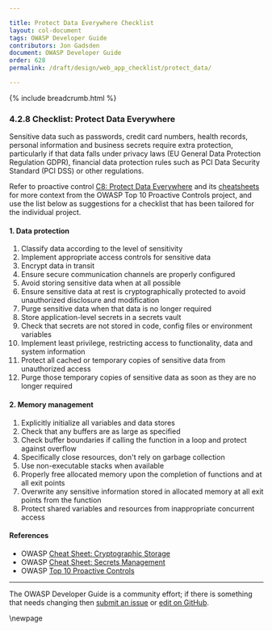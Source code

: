 ```yaml
---

title: Protect Data Everywhere Checklist
layout: col-document
tags: OWASP Developer Guide
contributors: Jon Gadsden
document: OWASP Developer Guide
order: 628
permalink: /draft/design/web_app_checklist/protect_data/

---
```


{% include breadcrumb.html %}

### 4.2.8 Checklist: Protect Data Everywhere

Sensitive data such as passwords, credit card numbers, health records, personal information and business secrets
require extra protection, particularly if that data falls under privacy laws (EU General Data Protection Regulation GDPR),
financial data protection rules such as PCI Data Security Standard (PCI DSS) or other regulations.

Refer to proactive control [C8: Protect Data Everywhere][control8] and its [cheatsheets][csproactive-c8]
for more context from the OWASP Top 10 Proactive Controls project,
and use the list below as suggestions for a checklist that has been tailored for the individual project.

#### 1. Data protection

1. Classify data according to the level of sensitivity
1. Implement appropriate access controls for sensitive data
1. Encrypt data in transit
1. Ensure secure communication channels are properly configured
1. Avoid storing sensitive data when at all possible
1. Ensure sensitive data at rest is cryptographically protected to avoid unauthorized disclosure and modification
1. Purge sensitive data when that data is no longer required
1. Store application-level secrets in a secrets vault
1. Check that secrets are not stored in code, config files or environment variables
1. Implement least privilege, restricting access to functionality, data and system information
1. Protect all cached or temporary copies of sensitive data from unauthorized access
1. Purge those temporary copies of sensitive data as soon as they are no longer required

#### 2. Memory management

1. Explicitly initialize all variables and data stores
1. Check that any buffers are as large as specified
1. Check buffer boundaries if calling the function in a loop and protect against overflow
1. Specifically close resources, don't rely on garbage collection
1. Use non-executable stacks when available
1. Properly free allocated memory upon the completion of functions and at all exit points
1. Overwrite any sensitive information stored in allocated memory at all exit points from the function
1. Protect shared variables and resources from inappropriate concurrent access

#### References

* OWASP [Cheat Sheet: Cryptographic Storage][cscs]
* OWASP [Cheat Sheet: Secrets Management][cssm]
* OWASP [Top 10 Proactive Controls][proactive10]

----

The OWASP Developer Guide is a community effort; if there is something that needs changing
then [submit an issue][issue060208] or [edit on GitHub][edit060208].

[csproactive-c8]: https://cheatsheetseries.owasp.org/IndexProactiveControls.html#c8-protect-data-everywhere
[control8]: https://owasp.org/www-project-proactive-controls/v3/en/c8-protect-data-everywhere
[cscs]: https://cheatsheetseries.owasp.org/cheatsheets/Cryptographic_Storage_Cheat_Sheet
[cssm]: https://cheatsheetseries.owasp.org/cheatsheets/Secrets_Management_Cheat_Sheet
[edit060208]: https://github.com/OWASP/www-project-developer-guide/blob/main/draft/06-design/02-web-app-checklist/08-protect-data.md
[issue060208]: https://github.com/OWASP/www-project-developer-guide/issues/new?labels=enhancement&template=request.md&title=Update:%2006-design/02-web-app-checklist/08-protect-data
[proactive10]: https://owasp.org/www-project-proactive-controls/

\newpage
